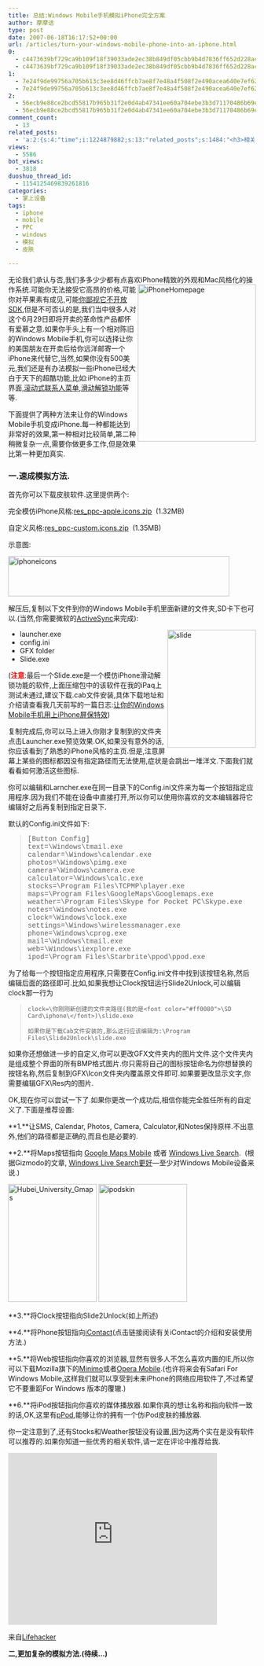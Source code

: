 ```yaml
---
title: 总结:Windows Mobile手机模拟iPhone完全方案
author: 摩摩诘
type: post
date: 2007-06-18T16:17:52+00:00
url: /articles/turn-your-windows-mobile-phone-into-an-iphone.html
0:
  - c4473639bf729ca9b109f18f39033ade2ec38b849df05cbb9b4d7836ff652d228ac29b1d134dd367a655281f77de96ac
  - c4473639bf729ca9b109f18f39033ade2ec38b849df05cbb9b4d7836ff652d228ac29b1d134dd367a655281f77de96ac
1:
  - 7e24f9de99756a705b613c3ee8d46ffcb7ae8f7e48a4f508f2e490acea640e7ef62b4df7c89c37534f31740eccc0ad0d
  - 7e24f9de99756a705b613c3ee8d46ffcb7ae8f7e48a4f508f2e490acea640e7ef62b4df7c89c37534f31740eccc0ad0d
2:
  - 56ecb9e88ce2bcd55817b965b31f2e0d4ab47341ee60a704ebe3b3d71170486b69ec28f4a0bc30af332a93342ffc9f93
  - 56ecb9e88ce2bcd55817b965b31f2e0d4ab47341ee60a704ebe3b3d71170486b69ec28f4a0bc30af332a93342ffc9f93
comment_count:
  - 13
related_posts:
  - 'a:2:{s:4:"time";i:1224879882;s:13:"related_posts";s:1484:"<h3>相关日志</h3><ul class="related_post"><li><a href="http://www.digglife.cn/articles/ppc-freeware-download.html" title="PPC,Windows Mobile手机免费软件下载网站:PPC Freeware">PPC,Windows Mobile手机免费软件下载网站:PPC Freeware</a></li><li><a href="http://www.digglife.cn/articles/opera-mobile-8-65-download.html" title="Opera Mobile 8.65正式版发布">Opera Mobile 8.65正式版发布</a></li><li><a href="http://www.digglife.cn/articles/slide-to-unlock-for-windows-moblie.html" title="让你的Windows Mobile系统用上iPhone屏保特效">让你的Windows Mobile系统用上iPhone屏保特效</a></li><li><a href="http://www.digglife.cn/articles/just-buy-a-minione-instead-of-iphone.html" title="总结:Windows Mobile手机模拟iPhone完美方案(扯淡篇)">总结:Windows Mobile手机模拟iPhone完美方案(扯淡篇)</a></li><li><a href="http://www.digglife.cn/articles/add-iphone-styled-contactlist-to-windows-mobile.html" title="给你的Windows Mobile手机加上iPhone风格的联系人菜单">给你的Windows Mobile手机加上iPhone风格的联系人菜单</a></li><li><a href="http://www.digglife.cn/articles/windows-mobile-device-center-61-released.html" title="Windows Mobile设备中心6.1发布.">Windows Mobile设备中心6.1发布.</a></li><li><a href="http://www.digglife.cn/articles/vista-theme-visual-style-download.html" title="7个漂亮的Vista主题(视觉样式)下载">7个漂亮的Vista主题(视觉样式)下载</a></li></ul>";}'
views:
  - 5586
bot_views:
  - 3818
duoshuo_thread_id:
  - 1154125469839261816
categories:
  - 掌上设备
tags:
  - iphone
  - mobile
  - PPC
  - windows
  - 模拟
  - 皮肤

---
```

无论我们承认与否,我们多多少少都有点喜欢iPhone精致的外观和Mac风格化的操作系统<a atomicselection="true" href="https://www.digglife.net/wp-content/uploads/3/379/2007/06/iphonehomepage.jpg"><img align="right" width="240" src="http://digglife.qiniudn.com/wp-content/uploads/3/379/2007/06/iphonehomepage-thumb.jpg" alt="iPhoneHomepage" height="320" /></a>.可能你无法接受它高昂的价格,可能你对苹果素有成见,可能<a target="_blank" href="https://www.digglife.net/articles/safari-30-alpha-for-windows%e4%bd%93%e9%aa%8c%e4%b8%a4%e4%b8%aa%e5%ad%97%e7%b3%9f%e7%b3%95.html">你鄙视它不开放SDK</a>,但是不可否认的是,我们当中很多人对这个6月29日即将开卖的革命性产品都怀有爱慕之意.如果你手头上有一个相对陈旧的Windows Mobile手机,你可以选择让你的美国朋友在开卖后给你远洋邮寄一个iPhone来代替它,当然,如果你没有500美元,我们还是有办法模拟一些iPhone已经大白于天下的超酷功能,比如:iPhone的主页界面,<a target="_blank" href="https://www.digglife.net/articles/%e7%bb%99%e4%bd%a0%e7%9a%84windows-mobile%e6%89%8b%e6%9c%ba%e5%8a%a0%e4%b8%8aiphone%e9%a3%8e%e6%a0%bc%e7%9a%84%e8%81%94%e7%b3%bb%e4%ba%ba%e8%8f%9c%e5%8d%95.html">滚动式联系人菜单</a>,<a target="_blank" href="https://www.digglife.net/articles/%e8%ae%a9%e4%bd%a0%e7%9a%84windows-mobile%e7%b3%bb%e7%bb%9f%e7%94%a8%e4%b8%8aiphone%e5%b1%8f%e4%bf%9d%e7%89%b9%e6%95%88.html">滑动解锁功能</a>等等.

下面提供了两种方法来让你的Windows Mobile手机变成iPhone.每一种都能达到非常好的效果,第一种相对比较简单,第二种稍微复杂一点,需要你做更多工作,但是效果比第一种更加真实.

### **一.速成模拟方法.**

首先你可以下载皮肤软件.这里提供两个:

完全模仿iPhone风格:<a target="_blank" href="http://rychlicki.net/inne/res_ppc-apple.icons.zip">res_ppc-apple.icons.zip</a>  (1.32MB)

自定义风格:<a target="_blank" href="http://rychlicki.net/inne/res_ppc-custom.icons.zip">res_ppc-custom.icons.zip</a>  (1.35MB)

示意图:

<a atomicselection="true" href="https://www.digglife.net/wp-content/uploads/3/379/2007/06/iphoneicons.jpg"><img width="450" src="http://digglife.qiniudn.com/wp-content/uploads/3/379/2007/06/iphoneicons-thumb.jpg" alt="iphoneicons" height="82" /></a>

<!--more-->

解压后,复制以下文件到你的Windows Mobile手机里面新建的文件夹,SD卡下也可以.(当然,你需要微软的<a target="_blank" href="https://www.digglife.net/articles/windows-mobile%e8%ae%be%e5%a4%87%e4%b8%ad%e5%bf%8361%e5%8f%91%e5%b8%83.html">ActiveSync</a>来完成):

  * launcher.exe <a atomicselection="true" href="https://www.digglife.net/wp-content/uploads/3/379/2007/06/slide1.png"><img align="right" width="180" src="http://digglife.qiniudn.com/wp-content/uploads/3/379/2007/06/slide-thumb1.png" alt="slide" height="240" /></a>
  * config.ini
  * GFX folder
  * Slide.exe

(**<font color="#ff0000">注意</font>**:最后一个Slide.exe是一个模仿iPhone滑动解锁功能的软件,上面压缩包中的该软件在我的iPaq上测试未通过,建议下载.cab文件安装,具体下载地址和介绍请查看我几天前写的一篇日志:<a target="_blank" href="https://www.digglife.net/articles/%e8%ae%a9%e4%bd%a0%e7%9a%84windows-mobile%e7%b3%bb%e7%bb%9f%e7%94%a8%e4%b8%8aiphone%e5%b1%8f%e4%bf%9d%e7%89%b9%e6%95%88.html">让你的Windows Mobile手机用上iPhone屏保特效</a>)

复制完成后,你可以马上进入你刚才复制到的文件夹点击Launcher.exe预览效果.OK,如果没有意外的话,你应该看到了熟悉的iPhone风格的主页.但是,注意屏幕上某些的图标都因没有指定路径而无法使用,症状是会跳出一堆洋文.下面我们就看看如何激活这些图标.

你可以编辑和Larncher.exe在同一目录下的Config.ini文件来为每一个按钮指定应用程序.因为我们不能在设备中直接打开,所以你可以使用你喜欢的文本编辑器将它编辑好之后再复制到指定目录下.

默认的Config.ini文件如下:

> <font face="Courier New">[Button Config]<br /> text=\Windows\tmail.exe<br /> calendar=\Windows\calendar.exe<br /> photos=\Windows\pimg.exe<br /> camera=\Windows\camera.exe<br /> calculator=\Windows\calc.exe<br /> stocks=\Program Files\TCPMP\\player.exe<br /> maps=\Program Files\GoogleMaps\Googlemaps.exe<br /> weather=\Program Files\Skype for Pocket PC\Skype.exe<br /> notes=\Windows\notes.exe<br /> clock=\Windows\clock.exe<br /> settings=\Windows\wirelessmanager.exe<br /> phone=\Windows\cprog.exe<br /> mail=\Windows\tmail.exe<br /> web=\Windows\iexplore.exe<br /> ipod=\Program Files\Starbrite\ppod\ppod.exe</font>

为了给每一个按钮指定应用程序,只需要在Config.ini文件中找到该按钮名称,然后编辑后面的路径即可.比如,如果我想让Clock按钮运行Slide2Unlock,可以编辑clock那一行为

> `clock=\你刚刚新创建的文件夹路径(我的是<font color="#ff0080">\SD Card\iphone\</font>)\slide.exe`
>
> `如果你是下载Cab文件安装的,那么这行应该编辑为:\Program Files\Slide2Unlock\slide.exe`

如果你还想做进一步的自定义,你可以更改GFX文件夹内的图片文件.这个文件夹内是组成整个界面的所有BMP格式图片.你只需将自己的图标按钮命名为你想替换的按钮名称,然后复制到GFX\Icon文件夹内覆盖原文件即可.如果要更改显示文字,你需要编辑GFX\Res内的图片.

OK,现在你可以尝试一下了.如果你更改一个成功后,相信你能完全胜任所有的自定义了.下面是推荐设置: 

**1.**让SMS, Calendar, Photos, Camera, Calculator,和Notes保持原样.不出意外,他们的路径都是正确的,而且也是必要的.

**2.**将Maps按钮指向 <a target="_blank" href="http://www.google.com/gmm/index.html">Google Maps Mobile</a> 或者 <a target="_blank" href="http://mobile.search.live.com/about/download/default.aspx">Windows Live Search</a>.  (根据Gizmodo的文章, [Windows Live Search更好][1]—至少对Windows Mobile设备来说.)

<a atomicselection="true" href="https://www.digglife.net/wp-content/uploads/3/379/2007/06/hubei-university-gmaps.jpg"><img border="0" width="180" src="http://digglife.qiniudn.com/wp-content/uploads/3/379/2007/06/hubei-university-gmaps-thumb.jpg" alt="Hubei_University_Gmaps" height="240" style="border-width: 0px" /></a> <a atomicselection="true" href="https://www.digglife.net/wp-content/uploads/3/379/2007/06/ipodskin.jpg"><img border="0" width="180" src="http://digglife.qiniudn.com/wp-content/uploads/3/379/2007/06/ipodskin-thumb.jpg" alt="ipodskin" height="240" style="border-width: 0px" /></a>

**3.**将Clock按钮指向Slide2Unlock(如上所述)

**4.**将Phone按钮指向[iContact][2](点击链接阅读有关iContact的介绍和安装使用方法.)

**5.**将Web按钮指向你喜欢的浏览器,显然有很多人不怎么喜欢内置的IE,所以你可以下载Mozilla旗下的<a target="_blank" href="http://www.mozilla.org/projects/minimo/">Minimo</a>或者<a target="_blank" href="http://www.opera.com/products/mobile/products/">Opera Mobile</a>.(也许将来会有Safari For Windows Mobile,这样我们就可以享受到未来iPhone的网络应用软件了,不过希望它不要重蹈For Windows 版本的覆辙.)

**6.**将iPod按钮指向你喜欢的媒体播放器.如果你真的想让名称和指向软件一致的话,OK,这里有<a target="_blank" href="http://j4ltech.org/ppod.zip">pPod</a>,能够让你的拥有一个仿iPod皮肤的播放器.

你一定注意到了,还有Stocks和Weather按钮没有设置,因为这两个实在是没有软件可以推荐的.如果你知道一些优秀的相关软件,请一定在评论中推荐给我.  

<embed wmode="transparent" height="350" width="425" src="http://www.youtube.com/v/fkh0sWc7JW8">
</embed>

来自<a target="_blank" href="http://lifehacker.com">Lifehacker</a>

**二,更加复杂的模拟方法.(待续&#8230;)**

 [1]: http://gizmodo.com/gadgets/smartphones/windows-live-search-for-mobile-vs-google-maps-mobile-218467.php
 [2]: https://www.digglife.net/articles/%e7%bb%99%e4%bd%a0%e7%9a%84windows-mobile%e6%89%8b%e6%9c%ba%e5%8a%a0%e4%b8%8aiphone%e9%a3%8e%e6%a0%bc%e7%9a%84%e8%81%94%e7%b3%bb%e4%ba%ba%e8%8f%9c%e5%8d%95.html